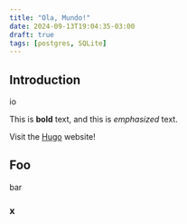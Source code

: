 ```yaml
---
title: "Ola, Mundo!"
date: 2024-09-13T19:04:35-03:00
draft: true
tags: [postgres, SQLite]
---
```


## Introduction

io

This is **bold** text, and this is *emphasized* text.

Visit the [Hugo](https://gohugo.io) website!

## Foo

bar

### x
